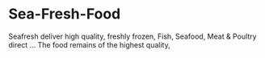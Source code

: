 # Sea-Fresh-Food
Seafresh deliver high quality, freshly frozen, Fish, Seafood, Meat &amp; Poultry direct ... The food remains of the highest quality,
